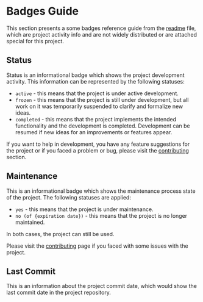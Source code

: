 # Badges Guide

This section presents a some badges reference guide from the [readme](README.md) file, which are project activity info and are not widely distributed or are attached special for this project.

## Status

Status is an informational badge which shows the project development activity. This information can be represented by the following statuses:

- `active` - this means that the project is under active development.
- `frozen` - this means that the project is still under development, but all work on it was temporarily suspended to clarify and formalize new ideas.
- `completed` - this means that the project implements the intended functionality and the development is completed. Development can be resumed if new ideas for an improvements or features appear.

If you want to help in development, you have any feature suggestions for the project or if you faced a problem or bug, please visit the [contributing](CONTRIBUTING.md) section.

## Maintenance

This is an informational badge which shows the maintenance process state of the project. The following statuses are applied:

- `yes` - this means that the project is under maintenance.
- `no (of {expiration date})` - this means that the project is no longer maintained.

In both cases, the project can still be used.

Please visit the [contributing](CONTRIBUTING.md) page if you faced with some issues with the project.

## Last Commit

This is an information about the project commit date, which would show the last commit date in the project repository.